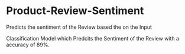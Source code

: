 # Product-Review-Sentiment
Predicts the sentiment of the Review based the on the Input 

Classification Model which Predcits the Sentiment of the Review with a accuracy of 89%.
